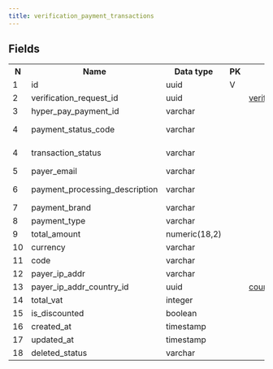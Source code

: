 ```yaml
---
title: verification_payment_transactions 
---
```


## Fields

<table style="width: 100%">
    <colgroup>
       <col span="1" style="width: 3%;"/>
       <col span="1" style="width: 12%;"/>
       <col span="1" style="width: 10%;"/>
       <col span="1" style="width: 3%;"/>
       <col span="1" style="width: 12%;"/>
       <col span="1" style="width: 60%;"/>
    </colgroup>
  <tr>
    <th>N</th>
    <th>Name</th>
    <th>Data type</th>
    <th>PK</th>
    <th>FK</th>
    <th>Description</th>
  </tr>
<tr><td>1</td><td>id</td><td>uuid</td><td>V</td><td></td><td>autogenerated</td></tr>
<tr><td>2</td><td>verification_request_id</td><td>uuid</td><td></td><td><a href="verification_requests.md">verification_requests</a></td><td></td></tr>
<tr><td>3</td><td>hyper_pay_payment_id</td><td>varchar</td><td></td><td></td><td>hyper pay id for the payment </td></tr>
<tr><td>4</td><td>payment_status_code</td><td>varchar</td><td></td><td></td><td>One of: communication_rejected,rejected_by_asynchronous_workflow,external_rejected,pending,success</td></tr>
<tr><td>4</td><td>transaction_status</td><td>varchar</td><td></td><td></td><td>One of: communication_rejected,rejected_by_asynchronous_workflow,external_rejected,pending,success</td></tr>
<tr><td>5</td><td>payer_email</td><td>varchar</td><td></td><td></td><td>Applicant's email</td></tr>
<tr><td>6</td><td>payment_processing_description</td><td>varchar</td><td></td><td></td><td>Message from payment processor: e.g. "Request successfully processed in 'Merchant in Integrator Test Mode'"</td></tr>
<tr><td>7</td><td>payment_brand</td><td>varchar</td><td></td><td></td><td>One of MASTER, VISA, BRAND, MADA.</td></tr>
<tr><td>8</td><td>payment_type</td><td>varchar</td><td></td><td></td><td>Values found: MASTER, TYPE, VISA, DB, trail, MADA, SADAD.</td></tr>
<tr><td>9</td><td>total_amount</td><td>numeric(18,2)</td><td></td><td></td><td>Payment amount</td></tr>
<tr><td>10</td><td>currency</td><td>varchar</td><td></td><td></td><td>Payment currency - 3-letter code e.g. USD</td></tr>
<tr><td>11</td><td>code</td><td>varchar</td><td></td><td></td><td>it is the internal HyperPay response code, we map payment statuses on these codes</td></tr>
<tr><td>12</td><td>payer_ip_addr</td><td>varchar</td><td></td><td></td><td>ipv4 or ipv6 - ip address from which the payment has been originated</td></tr>
<tr><td>13</td><td>payer_ip_addr_country_id</td><td>uuid</td><td></td><td><a href="countries.md">countries</a></td><td>2-letter country code of the country that maps to the ip address</td></tr>
<tr><td>14</td><td>total_vat</td><td>integer</td><td></td><td></td><td>VAT (amount included into amount)</td></tr>
<tr><td>15</td><td>is_discounted</td><td>boolean</td><td></td><td></td><td>A flag showing if the payment has a discount.</td></tr>
<tr><td>16</td><td>created_at</td><td>timestamp</td><td></td><td></td><td></td></tr>
<tr><td>17</td><td>updated_at</td><td>timestamp</td><td></td><td></td><td></td></tr>
<tr><td>18</td><td>deleted_status</td><td>varchar</td><td></td><td></td><td>ACTIVE, DELETED</td></tr>

</table>